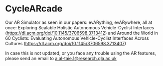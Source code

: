 # CycleARcade

Our AR Simulator as seen in our papers: evARything, evARywhere, all at once: Exploring Scalable Holistic Autonomous Vehicle-Cyclist Interfaces (https://dl.acm.org/doi/10.1145/3706598.3713412) and Around the World in 60 Cyclists: Evaluating Autonomous Vehicle-Cyclist Interfaces Across Cultures (https://dl.acm.org/doi/10.1145/3706598.3713407)

In case this is not updated, or you face any trouble using the AR features, please send an email to a.al-taie.1@research.gla.ac.uk 
